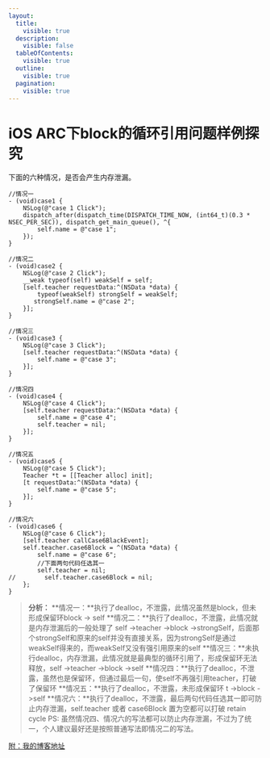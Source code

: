 ```yaml
---
layout:
  title:
    visible: true
  description:
    visible: false
  tableOfContents:
    visible: true
  outline:
    visible: true
  pagination:
    visible: true
---
```


# iOS ARC下block的循环引用问题样例探究

下面的六种情况，是否会产生内存泄漏。

```
//情况一
- (void)case1 {
    NSLog(@"case 1 Click");
    dispatch_after(dispatch_time(DISPATCH_TIME_NOW, (int64_t)(0.3 * NSEC_PER_SEC)), dispatch_get_main_queue(), ^{
        self.name = @"case 1";
    });
}

//情况二
- (void)case2 {
    NSLog(@"case 2 Click");
    __weak typeof(self) weakSelf = self;
    [self.teacher requestData:^(NSData *data) {
        typeof(weakSelf) strongSelf = weakSelf;
       strongSelf.name = @"case 2";
    }];
}

//情况三
- (void)case3 {
    NSLog(@"case 3 Click");
    [self.teacher requestData:^(NSData *data) {
        self.name = @"case 3";
    }];
}

//情况四
- (void)case4 {
    NSLog(@"case 4 Click");
    [self.teacher requestData:^(NSData *data) {
        self.name = @"case 4";
        self.teacher = nil;
    }];
}

//情况五
- (void)case5 {
    NSLog(@"case 5 Click");
    Teacher *t = [[Teacher alloc] init];
    [t requestData:^(NSData *data) {
        self.name = @"case 5";
    }];
}

//情况六
- (void)case6 {
    NSLog(@"case 6 Click");
    [self.teacher callCase6BlackEvent];
    self.teacher.case6Block = ^(NSData *data) {
        self.name = @"case 6";
        //下面两句代码任选其一
        self.teacher = nil;
//        self.teacher.case6Block = nil;
    };
}
```

> **分析：** \*\*情况一：\*\*执行了dealloc，不泄露，此情况虽然是block，但未形成保留环block -> self \*\*情况二：\*\*执行了dealloc，不泄露，此情况就是内存泄漏后的一般处理了 self ->teacher ->block ->strongSelf，后面那个strongSelf和原来的self并没有直接关系，因为strongSelf是通过weakSelf得来的，而weakSelf又没有强引用原来的self \*\*情况三：\*\*未执行dealloc，内存泄漏，此情况就是最典型的循环引用了，形成保留环无法释放，self ->teacher ->block ->self \*\*情况四：\*\*执行了dealloc，不泄露，虽然也是保留环，但通过最后一句，使self不再强引用teacher，打破了保留环 \*\*情况五：\*\*执行了dealloc，不泄露，未形成保留环 t ->block ->self \*\*情况六：\*\*执行了dealloc，不泄露，最后两句代码任选其一即可防止内存泄漏，self.teacher 或者 case6Block 置为空都可以打破 retain cycle PS: 虽然情况四、情况六的写法都可以防止内存泄漏，不过为了统一，个人建议最好还是按照普通写法即情况二的写法。

[附：我的博客地址](https://gsl201600.github.io/2019/01/02/iOSARC%E4%B8%8Bblock%E7%9A%84%E5%BE%AA%E7%8E%AF%E5%BC%95%E7%94%A8%E9%97%AE%E9%A2%98%E6%A0%B7%E4%BE%8B%E6%8E%A2%E7%A9%B6/)
